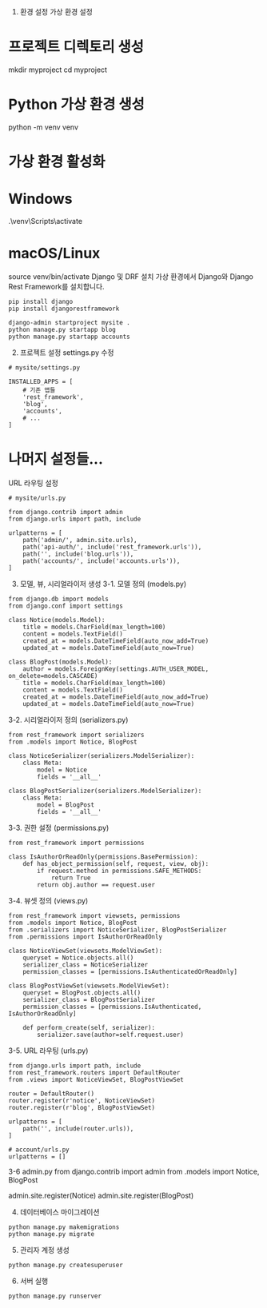 1. 환경 설정
가상 환경 설정

# 프로젝트 디렉토리 생성
mkdir myproject
cd myproject

# Python 가상 환경 생성
python -m venv venv

# 가상 환경 활성화
# Windows
.\venv\Scripts\activate 
# macOS/Linux
source venv/bin/activate
Django 및 DRF 설치
가상 환경에서 Django와 Django Rest Framework를 설치합니다.

```
pip install django
pip install djangorestframework

django-admin startproject mysite .
python manage.py startapp blog
python manage.py startapp accounts
```

2. 프로젝트 설정
settings.py 수정

```
# mysite/settings.py

INSTALLED_APPS = [
    # 기존 앱들
    'rest_framework',
    'blog',
    'accounts',
    # ...
]
```

# 나머지 설정들...
URL 라우팅 설정

```
# mysite/urls.py

from django.contrib import admin
from django.urls import path, include

urlpatterns = [
    path('admin/', admin.site.urls),
    path('api-auth/', include('rest_framework.urls')),
    path('', include('blog.urls')),
    path('accounts/', include('accounts.urls')),
]

```

3. 모델, 뷰, 시리얼라이저 생성
3-1. 모델 정의 (models.py)

```
from django.db import models
from django.conf import settings

class Notice(models.Model):
    title = models.CharField(max_length=100)
    content = models.TextField()
    created_at = models.DateTimeField(auto_now_add=True)
    updated_at = models.DateTimeField(auto_now=True)

class BlogPost(models.Model):
    author = models.ForeignKey(settings.AUTH_USER_MODEL, on_delete=models.CASCADE)
    title = models.CharField(max_length=100)
    content = models.TextField()
    created_at = models.DateTimeField(auto_now_add=True)
    updated_at = models.DateTimeField(auto_now=True)
```

3-2. 시리얼라이저 정의 (serializers.py)

```
from rest_framework import serializers
from .models import Notice, BlogPost

class NoticeSerializer(serializers.ModelSerializer):
    class Meta:
        model = Notice
        fields = '__all__'

class BlogPostSerializer(serializers.ModelSerializer):
    class Meta:
        model = BlogPost
        fields = '__all__'
```

3-3. 권한 설정 (permissions.py)

```
from rest_framework import permissions

class IsAuthorOrReadOnly(permissions.BasePermission):
    def has_object_permission(self, request, view, obj):
        if request.method in permissions.SAFE_METHODS:
            return True
        return obj.author == request.user
```

3-4. 뷰셋 정의 (views.py)
```
from rest_framework import viewsets, permissions
from .models import Notice, BlogPost
from .serializers import NoticeSerializer, BlogPostSerializer
from .permissions import IsAuthorOrReadOnly

class NoticeViewSet(viewsets.ModelViewSet):
    queryset = Notice.objects.all()
    serializer_class = NoticeSerializer
    permission_classes = [permissions.IsAuthenticatedOrReadOnly]

class BlogPostViewSet(viewsets.ModelViewSet):
    queryset = BlogPost.objects.all()
    serializer_class = BlogPostSerializer
    permission_classes = [permissions.IsAuthenticated, IsAuthorOrReadOnly]

    def perform_create(self, serializer):
        serializer.save(author=self.request.user)
```
3-5. URL 라우팅 (urls.py)
```
from django.urls import path, include
from rest_framework.routers import DefaultRouter
from .views import NoticeViewSet, BlogPostViewSet

router = DefaultRouter()
router.register(r'notice', NoticeViewSet)
router.register(r'blog', BlogPostViewSet)

urlpatterns = [
    path('', include(router.urls)),
]

# account/urls.py
urlpatterns = []
```
3-6 admin.py
from django.contrib import admin
from .models import Notice, BlogPost

admin.site.register(Notice)
admin.site.register(BlogPost)

4. 데이터베이스 마이그레이션

```
python manage.py makemigrations
python manage.py migrate
```
5. 관리자 계정 생성

```
python manage.py createsuperuser
```
6. 서버 실행

```
python manage.py runserver
```

